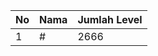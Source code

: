 | No | Nama            | Jumlah Level |
|----|-----------------|--------------|
| 1  | #    |    2666        |
